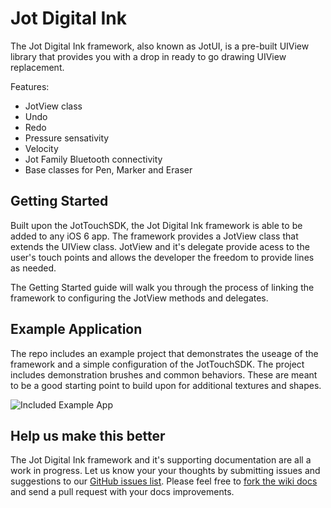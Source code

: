 Jot Digital Ink
===============

The Jot Digital Ink framework, also known as JotUI, is a pre-built UIView library that provides you with a drop in ready to go drawing UIView replacement.

Features:
- JotView class
- Undo
- Redo
- Pressure sensativity
- Velocity
- Jot Family Bluetooth connectivity
- Base classes for Pen, Marker and Eraser

Getting Started
---------------
Built upon the JotTouchSDK, the Jot Digital Ink framework is able to be added to any iOS 6 app. The framework provides a JotView class that extends the UIView class. JotView and it's delegate provide acess to the user's touch points and allows the developer the freedom to provide lines as needed.

The Getting Started guide will walk you through the process of linking the framework to configuring the JotView methods and delegates.

Example Application
-------------------
The repo includes an example project that demonstrates the useage of the framework and a simple configuration of the JotTouchSDK. The project includes demonstration brushes and common behaviors. These are meant to be a good starting point to build upon for additional textures and shapes.

![Included Example App](https://github.com/Adonit/JotDigitalInk/wiki/images/example_app.png) 


Help us make this better
------------------------

The Jot Digital Ink framework and it's supporting documentation are all a work in progress. Let us know your your thoughts by submitting issues and suggestions to our [GitHub issues list](https://github.com/adonit/JotDigitalInk/issues). Please feel free to [fork the wiki docs](https://github.com/Adonit/JotDigitalInk/wiki/_access) and send a pull request with your docs improvements.
